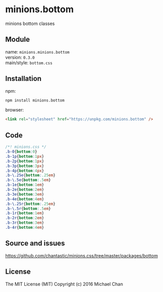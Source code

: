 # minions.bottom
minions bottom classes

## Module
name: `minions.minions.bottom`  
version: `0.3.0`  
main/style: `bottom.css`  

## Installation
npm:
```bash
npm install minions.bottom
```

browser:
```html
<link rel="stylesheet" href="https://unpkg.com/minions.bottom" />
```

## Code
```css
/*! minions.css */
.b-0{bottom:0}
.b-1p{bottom:1px}
.b-2p{bottom:1px}
.b-3p{bottom:3px}
.b-4p{bottom:4px}
.b-\.25e{bottom:.25em}
.b-\.5e{bottom:.5em}
.b-1e{bottom:1em}
.b-2e{bottom:2em}
.b-3e{bottom:3em}
.b-4e{bottom:4em}
.b-\.25r{bottom:.25em}
.b-\.5r{bottom:.5em}
.b-1r{bottom:1em}
.b-2r{bottom:2em}
.b-3r{bottom:3em}
.b-4r{bottom:4em}

```

## Source and issues

https://github.com/chantastic/minions.css/tree/master/packages/bottom

## License

The MIT License (MIT)
Copyright (c) 2016 Michael Chan